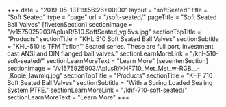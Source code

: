+++
date = "2019-05-13T19:56:26+00:00"
layout = "softSeated"
title = "Soft Seated"
type = "page"
url = "/soft-seated/"
pageTitle = "Soft Seated Ball Valves"
[fivetenSection]
sectionImage = "/v1575925903/AplusR/510.SoftSeated_vgi5vs.jpg"
sectionTopTitle = "Products"
sectionTitle = "KHL 510 Soft Seated Ball Valves"
sectionSubtitle = "KHL-510 is TFM Teflon™ Seated series. These are full port, investment cast ANSI and DIN flanged ball valves."
sectionLearnMoreLink = "/khl-510-soft-seated/"
sectionLearnMoreText = "Learn More"
[seventenSection]
sectionImage = "/v1575925903/AplusR/KHF710_Met_Met_w-RGB__-_Kopie_lawmlq.jpg"
sectionTopTitle = "Products"
sectionTitle = "KHF 710 Soft Seated Ball Valves"
sectionSubtitle = "With a Spring Loaded Sealing System PTFE."
sectionLearnMoreLink = "/khf-710-soft-seated/"
sectionLearnMoreText = "Learn More"
+++